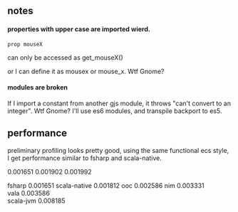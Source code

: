 
## notes

#### properties with upper case are imported wierd.

    prop mouseX

can only be accessed as get_mouseX()

or I can define it as mousex or mouse_x. Wtf Gnome?

#### modules are broken
If I import a constant from another gjs module, it throws "can't convert to an integer". Wtf Gnome?
I'll use es6 modules, and transpile backport to es5.


## performance

preliminary profiling looks pretty good, 
using the same functional ecs style, I get performance similar to fsharp and scala-native.

0.001651
0.001902
0.001992

fsharp          0.001651
scala-native    0.001812
ooc             0.002586
nim             0.003331	
vala	        0.003586	
scala-jvm       0.008185	


